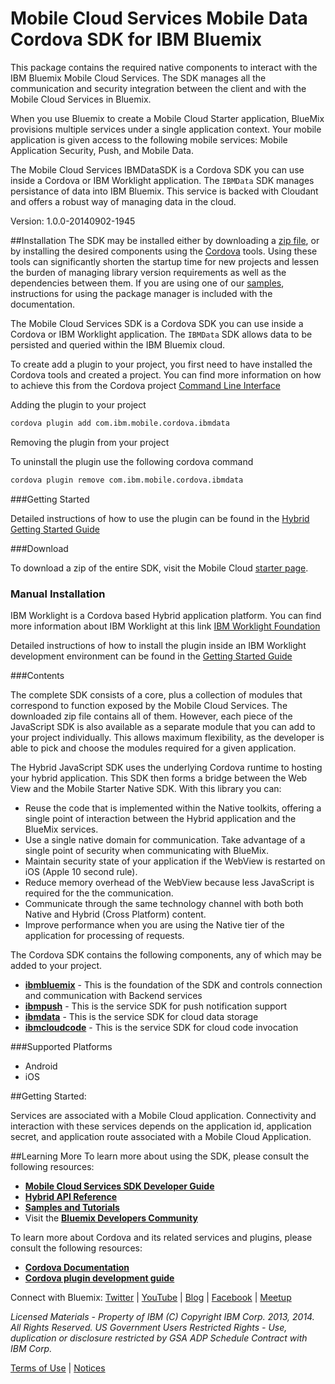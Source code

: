 Mobile Cloud Services Mobile Data Cordova SDK for IBM Bluemix
===

This package contains the required native components to interact with the IBM
Bluemix Mobile Cloud Services. The SDK manages all the communication and security integration between
the client and with the Mobile Cloud Services in Bluemix.

When you use Bluemix to create a Mobile Cloud Starter application, BlueMix provisions
multiple services under a single application context. Your mobile application is given
access to the following mobile services: Mobile Application Security, Push, and Mobile Data.

The Mobile Cloud Services IBMDataSDK is a Cordova SDK you can use inside a Cordova
or IBM Worklight application. The `IBMData` SDK manages persistance of data into IBM Bluemix. This service is backed with Cloudant and offers a robust way of managing data in the cloud.

Version: 1.0.0-20140902-1945

##Installation
The SDK may be installed either by downloading a [zip file](https://mbaas-catalog.ng.bluemix.net/sdk/ibm-bluemix-sdk-cordova.zip),
or by installing the desired components using the [Cordova](http://cordova.apache.org/) tools.
Using these tools can significantly shorten the startup time for new
projects and lessen the burden of managing library version requirements
as well as the dependencies between them.  If you
are using one of our [samples](https://hub.jazz.net/user/mobilecloud),
instructions for using the package manager is included with the documentation.

The Mobile Cloud Services SDK is a Cordova SDK you can use inside a Cordova or IBM Worklight
application. The `IBMData` SDK allows data to be persisted and queried within the IBM Bluemix cloud.

To create add a plugin to your project, you first need to have installed the Cordova tools and
created a project. You can find more information on how to achieve this from the Cordova
project [Command Line Interface](http://cordova.apache.org/docs/en/3.5.0/guide_cli_index.md.html#The%20Command-Line%20Interface)

Adding the plugin to your project

```bash
cordova plugin add com.ibm.mobile.cordova.ibmdata
```

Removing the plugin from your project

To uninstall the plugin use the following cordova command

```bash
cordova plugin remove com.ibm.mobile.cordova.ibmdata
```

###Getting Started

Detailed instructions of how to use the plugin can be found in the [Hybrid Getting Started Guide](https://mbaas-gettingstarted.stage1.ng.bluemix.net/hybrid)

###Download

To download a zip of the entire SDK, visit the Mobile Cloud [starter page](https://www.ng.bluemix.net/docs/#starters/mobile/index.html#index).

### Manual Installation

IBM Worklight is a Cordova based Hybrid application platform. You can find more information
about IBM Worklight at this link [IBM Worklight Foundation](http://www-03.ibm.com/software/products/en/worklight-foundation)

Detailed instructions of how to install the plugin inside an IBM Worklight development environment
can be found in the [Getting Started Guide](https://mbaas-gettingstarted.stage1.ng.bluemix.net/hybrid)

###Contents

The complete SDK consists of a core, plus a collection of modules that correspond to function exposed
by the Mobile Cloud Services.  The downloaded zip file
contains all of them. However, each piece of the JavaScript SDK is also available as a separate module
that you can add to your project individually. This allows maximum flexibility, as the developer is able to
pick and choose the modules required for a given application.

The Hybrid JavaScript SDK uses the underlying Cordova runtime to hosting your hybrid application. This SDK then forms a bridge between the Web View and the Mobile Starter Native SDK. With this library you can:

- Reuse the code that is implemented within the Native toolkits, offering a single point of interaction between the Hybrid application and the BlueMix services.
- Use a single native domain for communication. Take advantage of a single point of security when communicating with BlueMix.
- Maintain security state of your application if the WebView is restarted on iOS (Apple 10 second rule).
- Reduce memory overhead of the WebView because less JavaScript is required for the the communication.
- Communicate through the same technology channel with both both Native and Hybrid (Cross Platform) content.
- Improve performance when you are using the Native tier of the application for processing of requests.


The Cordova SDK contains the following components, any of which may be added to your project.

- **[ibmbluemix](https://hub.jazz.net/project/bluemixmobilesdk/ibmbluemix-javascript/overview)** - This is the foundation of the SDK and controls connection and communication with Backend services
- **[ibmpush](https://hub.jazz.net/project/bluemixmobilesdk/ibmpush-javascript/overview)** - This is the service SDK for push notification support
- **[ibmdata](https://hub.jazz.net/project/bluemixmobilesdk/ibmdata-javascript/overview)** - This is the service SDK for cloud data storage
- **[ibmcloudcode](https://hub.jazz.net/project/bluemixmobilesdk/ibmcloudcode-javascript/overview)** - This is the service SDK for cloud code invocation

###Supported Platforms
- Android
- iOS

##Getting Started:

Services are associated with a Mobile Cloud application. Connectivity and interaction with
these services depends on the application id, application secret, and application route associated
with a Mobile Cloud Application.

##Learning More
To learn more about using the SDK, please consult the following resources:
- **[Mobile Cloud Services SDK Developer Guide](http://mbaas-gettingstarted.ng.bluemix.net/hybrid)**
- **[Hybrid API Reference](https://mobile.ng.bluemix.net/mbaas-api/docs/JavaScript/index.html)**
- **[Samples and Tutorials](https://www.ng.bluemix.net/docs/#starters/mobile/index.html#samples)**
- Visit the **[Bluemix Developers Community](https://developer.ibm.com/bluemix/)**

To learn more about Cordova and its related services and plugins, please consult the following resources:
- **[Cordova Documentation](http://cordova.apache.org/docs/en/3.0.0/guide_overview_index.md.html#Overview)**
- **[Cordova plugin development guide](http://cordova.apache.org/docs/en/2.2.0/guide_plugin-development_index.md.html#Plugin%20Development%20Guide)**

Connect with Bluemix: [Twitter](https://twitter.com/ibmbluemix) |
[YouTube](https://www.youtube.com/playlist?list=PLzpeuWUENMK2d3L5qCITo2GQEt-7r0oqm) |
[Blog](https://developer.ibm.com/bluemix/blog/) |
[Facebook](https://www.facebook.com/ibmbluemix) |
[Meetup](http://www.meetup.com/bluemix/)

*Licensed Materials - Property of IBM
(C) Copyright IBM Corp. 2013, 2014. All Rights Reserved.
US Government Users Restricted Rights - Use, duplication or
disclosure restricted by GSA ADP Schedule Contract with IBM Corp.*

[Terms of Use](https://hub.jazz.net/project/bluemixmobilesdk/ibmbluemix-android/overview#https://hub.jazz.net/gerrit/plugins/gerritfs/contents/bluemixmobilesdk%252Fibmbluemix-android/refs%252Fheads%252Fmaster/License.txt) |
[Notices]()
